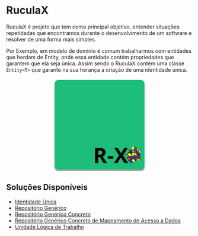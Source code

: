 # RuculaX
RuculaX é projeto que tem como principal objetivo, entender situações repetidadas que encontramos durante o desenvolvimento de um software e resolver de uma forma mais simples.

Por Exemplo, em modelo de dominio é comum trabalharmos com entidades que herdam de Entity, onde essa entidade contém propriedades que garantem que ela seja única. Assim sendo o RuculaX contém uma classe `Entity<T>` que garante na sua herança a criação de uma identidade única.

<p style="text-align:center">
<img src="Ruculax.png" style="max-width:250px">
</p>

## Soluções Disponíveis
- [Identidade Única]()
- [Repositório Genérico]()
- [Repositório Genérico Concreto]()
- [Repositório Genérico Concreto de Mapeamento de Acesso a Dados ]()
- [Unidade Lógica de Trabalho]()